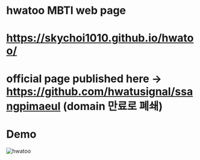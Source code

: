 # hwatoo MBTI web page
# https://skychoi1010.github.io/hwatoo/
# official page published here -> https://github.com/hwatusignal/ssangpimaeul (domain 만료로 폐쇄)


# Demo
![hwatoo](https://user-images.githubusercontent.com/50130497/176141322-0391198a-7e55-4a70-8385-b2c1235b872e.jpeg)
